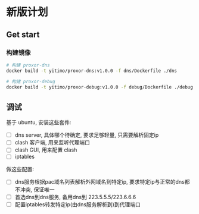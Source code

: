 # 新版计划

## Get start

### 构建镜像

``` bash
# 构建 proxor-dns
docker build -t yitimo/proxor-dns:v1.0.0 -f dns/Dockerfile ./dns

# 构建 proxor-debug
docker build -t yitimo/proxor-debug:v1.0.0 -f debug/Dockerfile ./debug
```

## 调试

基于 ubuntu, 安装这些套件:

- [ ] dns server, 具体哪个待确定, 要求足够轻量, 只需要解析固定ip
- [ ] clash 客户端, 用来监听代理端口
- [ ] clash GUI, 用来配置 clash
- [ ] iptables

做这些配置:

- [ ] dns服务根据pac域名列表解析外网域名到特定ip, 要求特定ip与正常的dns都不冲突, 保证唯一
- [ ] 首选dns到dns服务, 备用dns到 223.5.5.5/223.6.6.6
- [ ] 配置iptables转发特定ip(由dns服务解析到)到代理端口

